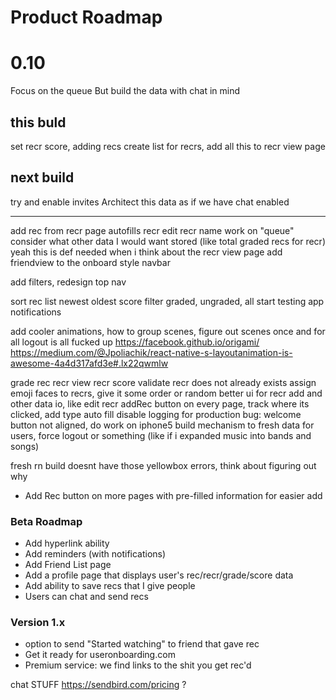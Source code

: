 # Product Roadmap

# 0.10
Focus on the queue
But build the data with chat in mind

## this buld

set recr score, adding recs create list for recrs, add all this to recr view page

## next build

try and enable invites
Architect this data as if we have chat enabled

---


add rec from recr page autofills recr
edit recr name
work on "queue"
consider what other data I would want stored (like total graded recs for recr) yeah this is def needed when i think about the recr view page
add friendview to the onboard
style navbar

add filters, redesign top nav

sort rec list newest oldest score
filter graded, ungraded, all
start testing app notifications

add cooler animations, how to group scenes, figure out scenes once and for all
logout is all fucked up
https://facebook.github.io/origami/
https://medium.com/@Jpoliachik/react-native-s-layoutanimation-is-awesome-4a4d317afd3e#.lx22qwmlw

grade rec
recr view
recr score
validate recr does not already exists
assign emoji faces to recrs, give it some order or random
better ui for recr add and other data io, like edit recr
addRec button on every page, track where its clicked, add type auto fill
disable logging for production
bug: welcome button not aligned, do work on iphone5
build mechanism to fresh data for users, force logout or something (like if i expanded music into bands and songs)

fresh rn build doesnt have those yellowbox errors, think about figuring out why
 - Add Rec button on more pages with pre-filled information for easier add



### Beta Roadmap

 - Add hyperlink ability
 - Add reminders (with notifications)
 - Add Friend List page
 - Add a profile page that displays user's rec/recr/grade/score data
 - Add ability to save recs that I give people
 - Users can chat and send recs

### Version 1.x
 - option to send "Started watching" to friend that gave rec
 - Get it ready for useronboarding.com
 - Premium service: we find links to the shit you get rec'd

 chat STUFF
 https://sendbird.com/pricing ?
